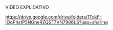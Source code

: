 VIDEO EXPLICATIVO

https://drive.google.com/drive/folders/1TckF-IOgPhstP5NGneRZQST7VN7986LS?usp=sharing
